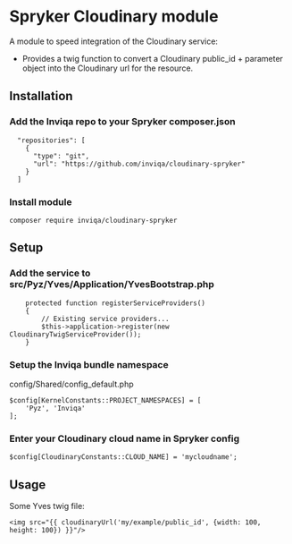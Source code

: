 # Spryker Cloudinary module

A module to speed integration of the Cloudinary service:

- Provides a twig function to convert a Cloudinary public_id + parameter object into the Cloudinary 
url for the resource.

## Installation

### Add the Inviqa repo to your Spryker composer.json

```$xslt
  "repositories": [
    {
      "type": "git",
      "url": "https://github.com/inviqa/cloudinary-spryker"
    }
  ]
```

### Install module

```
composer require inviqa/cloudinary-spryker

```

## Setup

### Add the service to src/Pyz/Yves/Application/YvesBootstrap.php

```$xslt
    protected function registerServiceProviders()
    {
        // Existing service providers...
        $this->application->register(new CloudinaryTwigServiceProvider());
    }
```

### Setup the Inviqa bundle namespace 

config/Shared/config_default.php
```$xslt
$config[KernelConstants::PROJECT_NAMESPACES] = [
    'Pyz', 'Inviqa'
];
```

### Enter your Cloudinary cloud name in Spryker config

```$xslt
$config[CloudinaryConstants::CLOUD_NAME] = 'mycloudname';
```


## Usage

Some Yves twig file:

```
<img src="{{ cloudinaryUrl('my/example/public_id', {width: 100, height: 100}) }}"/>

```
